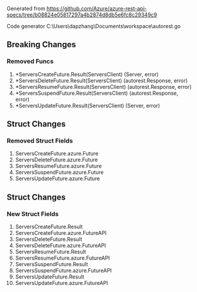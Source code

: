 Generated from https://github.com/Azure/azure-rest-api-specs/tree/b08824e05817297a4b2874d8db5e6fc8c29349c9

Code generator C:\Users\dapzhang\Documents\workspace\autorest.go

## Breaking Changes

### Removed Funcs

1. *ServersCreateFuture.Result(ServersClient) (Server, error)
1. *ServersDeleteFuture.Result(ServersClient) (autorest.Response, error)
1. *ServersResumeFuture.Result(ServersClient) (autorest.Response, error)
1. *ServersSuspendFuture.Result(ServersClient) (autorest.Response, error)
1. *ServersUpdateFuture.Result(ServersClient) (Server, error)

## Struct Changes

### Removed Struct Fields

1. ServersCreateFuture.azure.Future
1. ServersDeleteFuture.azure.Future
1. ServersResumeFuture.azure.Future
1. ServersSuspendFuture.azure.Future
1. ServersUpdateFuture.azure.Future

## Struct Changes

### New Struct Fields

1. ServersCreateFuture.Result
1. ServersCreateFuture.azure.FutureAPI
1. ServersDeleteFuture.Result
1. ServersDeleteFuture.azure.FutureAPI
1. ServersResumeFuture.Result
1. ServersResumeFuture.azure.FutureAPI
1. ServersSuspendFuture.Result
1. ServersSuspendFuture.azure.FutureAPI
1. ServersUpdateFuture.Result
1. ServersUpdateFuture.azure.FutureAPI
